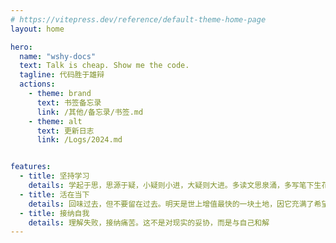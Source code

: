 ```yaml
---
# https://vitepress.dev/reference/default-theme-home-page
layout: home

hero:
  name: "wshy-docs"
  text: Talk is cheap. Show me the code.
  tagline: 代码胜于雄辩
  actions:
    - theme: brand
      text: 书签备忘录
      link: /其他/备忘录/书签.md
    - theme: alt
      text: 更新日志
      link: /Logs/2024.md


features:
  - title: 坚持学习
    details: 学起于思，思源于疑，小疑则小进，大疑则大进。多读文思泉涌，多写笔下生花
  - title: 活在当下
    details: 回味过去，但不要留在过去。明天是世上增值最快的一块土地，因它充满了希望
  - title: 接纳自我
    details: 理解失败，接纳痛苦。这不是对现实的妥协，而是与自己和解
---
```


